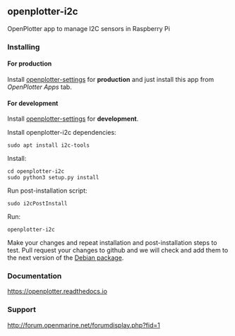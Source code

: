 ## openplotter-i2c

OpenPlotter app to manage I2C sensors in Raspberry Pi

### Installing

#### For production

Install [openplotter-settings](https://github.com/openplotter/openplotter-settings) for **production** and just install this app from *OpenPlotter Apps* tab.

#### For development

Install [openplotter-settings](https://github.com/openplotter/openplotter-settings) for **development**.

Install openplotter-i2c dependencies:

`sudo apt install i2c-tools`

Install:
```
cd openplotter-i2c
sudo python3 setup.py install
```
Run post-installation script:

`sudo i2cPostInstall`

Run:

`openplotter-i2c`

Make your changes and repeat installation and post-installation steps to test. Pull request your changes to github and we will check and add them to the next version of the [Debian package](https://launchpad.net/~openplotter/+archive/ubuntu/openplotter/).

### Documentation

https://openplotter.readthedocs.io

### Support

http://forum.openmarine.net/forumdisplay.php?fid=1
